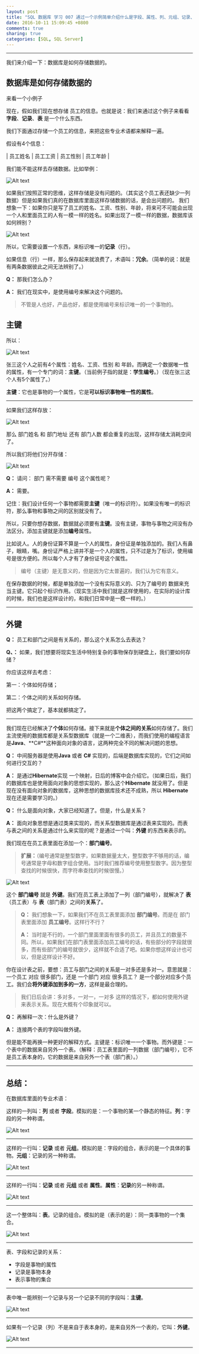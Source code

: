 ```yaml
---
layout: post
title: "SQL 数据库 学习 007 通过一个示例简单介绍什么是字段、属性、列、元组、记录、表、主键、外键"
date: 2016-10-11 15:09:45 +0800
comments: true
sharing: true
categories: [SQL, SQL Server]
---
```




---

我们来介绍一下：数据库是如何存储数据的。

## 数据库是如何存储数据的

来看一个小例子


现在，假如我们现在想存储 员工的信息。也就是说：我们来通过这个例子来看看 **字段**、**记录**、**表** 是一个什么东西。

我们下面通过存储一个员工的信息，来把这些专业术语都来解释一遍。

假设有4个信息：

| 员工姓名      |     员工工资 |   员工性别   | 员工年龄 |




我们能不能这样去存储数据。比如举例：

![Alt text](/images/2016-10-11-SQL-Learning-007-Field-Attributes-Column-Tuple-recording-table-Primary_key-Foreign_key/1474946865354.png)

如果我们按照正常的思维，这样存储是没有问题的。（其实这个员工表还缺少一列数据）但是如果我们真的在数据库里面这样存储数据的话，是会出问题的。
我们想象一下：如果你只是写了员工的姓名、工资、性别、年龄，将来可不可能会出现一个人和里面员工的人有一模一样的姓名。如果出现了一模一样的数据，数据库该如何辨别？

![Alt text](/images/2016-10-11-SQL-Learning-007-Field-Attributes-Column-Tuple-recording-table-Primary_key-Foreign_key/1474947092362.png)

所以，它需要设置一个东西，来标识唯一的**记录**（行）。

如果信息（行）一样，那么保存起来就浪费了，术语叫：**冗余**。（简单的说：就是有两条数据彼此之间无法辨别了。）

**Q：** 那我们怎么办？

**A：** 我们在现实中，是使用编号来解决这个问题的。

> 不管是人也好，产品也好，都是使用编号来标识唯一的一个事物的。

## 主键

所以：

![Alt text](/images/2016-10-11-SQL-Learning-007-Field-Attributes-Column-Tuple-recording-table-Primary_key-Foreign_key/1474947488293.png)

张三这个人之前有4个属性：姓名、工资、性别 和 年龄。而确定一个数据唯一性的属性，有一个专门的词：**主键**。（当前例子指的就是：**学生编号**。）（现在张三这个人有5个属性了。）

**主键**：它也是事物的一个属性，它是**可以标识事物唯一性的属性**。


---

如果我们这样存放：

![Alt text](/images/2016-10-11-SQL-Learning-007-Field-Attributes-Column-Tuple-recording-table-Primary_key-Foreign_key/1474969612804.png)

那么 部门姓名 和 部门地址 还有 部门人数 都会重复的出现，这样存储太消耗空间了。

所以我们将他们分开存储：

![Alt text](/images/2016-10-11-SQL-Learning-007-Field-Attributes-Column-Tuple-recording-table-Primary_key-Foreign_key/1474969757254.png)


**Q：** 请问： 部门 需不需要 编号 这个属性呢？

**A：** 需要。

记住：我们设计任何一个事物都需要**主键**（唯一的标识符）。如果没有唯一的标识符，那么事物和事物之间的区别就没有了。

所以，只要你想存数据，数据就必须要有**主键**。没有主键，事物与事物之间没有办法区分。添加主键就是添加**编号**属性。

比如说人。人的身份证算不算是一个人的属性，身份证是单独添加的。我们人有鼻子，眼睛，嘴。身份证严格上讲并不是一个人的属性，只不过是为了标识，使用编号是很方便的。所以每个人才有了身份证号这个属性。

> 编号（主键）是无意义的，但是因为它太普遍的，我们认为它有意义。

在保存数据的时候，都是单独添加一个没有实际意义的、只为了编号的 数据来充当主键。它只起个标识作用。（现实生活中我们就是这样使用的，在实际的设计库的时候，我们也是这样设计的，和我们日常中是一模一样的。）

---

## 外键

**Q：** 员工和部门之间是有关系的，那么这个关系怎么去表达？

**Q、：** 如果，我们想要将现实生活中特别复杂的事物保存到硬盘上，我们要如何存储？

你应该这样去考虑：

第一：个体如何存储；

第二：个体之间的关系如何存储。

把这两个搞定了，基本就都搞定了。

---

我们现在已经解决了**个体**如何存储。接下来就是**个体之间的关系**如何存储了。我们主流使用的数据库都是关系型数据库（就是一个二维表），而我们使用的编程语言是**Java**、**C#**这种面向对象的语言，这两种完全不同的解决问题的思想。

**Q：** 中间服务器是使用**Java** 或者 **C#** 实现的，后端是数据库实现的，它们之间如何进行交互的？

**A：** 是通过**Hibernate**实现 一个映射，日后的博客中会介绍它。（如果日后，我们的数据库也是使用面向对象的思想实现的，那么这个**Hibernate** 就没用了。但是现在没有面向对象的数据库，这种思想的数据库技术还不成熟，所以 **Hibernate**现在还是需要学习的。）

**Q：** 什么是面向对象，大家已经知道了。但是，什么是关系？

**A：** 面向对象思想是通过类来实现的，而关系型数据库是通过表来实现的。而表与表之间的关系是通过什么来实现的呢？是通过一个叫：**外键** 的东西来表示的。

我们现在在员工表里面在添加一个：**部门编号**。

> **扩展：**（编号通常是整型数字，如果数据量太大，整型数字不够用的话，编号通常是字母和数字组合使用。当时我们推荐编号使用整型数字。因为整型查找的时候很快，而字符串查找的时候很慢。）

![Alt text](/images/2016-10-11-SQL-Learning-007-Field-Attributes-Column-Tuple-recording-table-Primary_key-Foreign_key/1474974928303.png)


这个 **部门编号** 就是 **外键**。我们在员工表上添加了一列（部门编号），就解决了 **表**（员工表）与 **表**（部门表）之间的**关系**了。

> **Q：** 我们想象一下，如果我们不在员工表里面添加 **部门编号**。而是在 部门表里面添加 **员工编号**。这样行不行？
> 
> **A：** 当时是不行的，一个部门里面里面有很多的员工，并且员工的数量不同。所以，如果我们在部门表里面添加员工编号的话，有些部分的字段就很多，而有些部门的编号就很少，这样就不合适了吧。如果你想这样设计也可以，但是这样设计不好。

你在设计表之前，要想：员工与部门之间的关系是一对多还是多对一。意思就是：一个员工 对应 很多部门，还是 一个部门 对应 很多员工？
是一个部分对应多个员工。我们会**将外键添加到多的一方**，这样是最合理的。

> 我们日后会讲：多对多，一对一，一对多 这样的情况下，都如何使用外键来表示关系。现在大概有个印象就可以。

**Q：** 再解释一次：什么是外键？

**A：** 连接两个表的字段叫做外键。

但是能不能再换一种更好的解释方式。主键是：标识唯一一个事物。而外键是：一个表中的数据来自另外一个表。（解释：员工表里面的一列数据（部门编号），它不是员工表本身的，它的数据是来自另外一个表（部门表）。）

---

## **总结：**

在数据库里面的专业术语：

这样的一列叫：**列** 或者 **字段**。模拟的是：一个事物的某一个静态的特征。**列**：字段的另一种称谓。

![Alt text](/images/2016-10-11-SQL-Learning-007-Field-Attributes-Column-Tuple-recording-table-Primary_key-Foreign_key/1474975819543.png)


---

这样的一行叫：**记录** 或者 **元组**。模拟的是：字段的组合，表示的是一个具体的事物。**元组**：记录的另一种称谓。


![Alt text](/images/2016-10-11-SQL-Learning-007-Field-Attributes-Column-Tuple-recording-table-Primary_key-Foreign_key/1474975928980.png)


---

这样的一行叫：**记录** 或者 **元组** 或者 **属性**。**属性**：**记录**的另一种称谓。

![Alt text](/images/2016-10-11-SQL-Learning-007-Field-Attributes-Column-Tuple-recording-table-Primary_key-Foreign_key/1474975996931.png)

---

这一个整体叫：**表**。记录的组合。模拟的是（表示的是）：同一类事物的一个集合。

![Alt text](/images/2016-10-11-SQL-Learning-007-Field-Attributes-Column-Tuple-recording-table-Primary_key-Foreign_key/1474976030725.png)


---


表、字段和记录的关系：

* 字段是事物的属性
* 记录是事物本身
* 表示事物的集合


---

表中唯一能辨别一个记录与另一个记录不同的字段叫：**主键**。

![Alt text](/images/2016-10-11-SQL-Learning-007-Field-Attributes-Column-Tuple-recording-table-Primary_key-Foreign_key/1474976130605.png)

---

如果有一个记录（列）不是来自于表本身的，是来自另外一个表的，它叫：**外键**。

![Alt text](/images/2016-10-11-SQL-Learning-007-Field-Attributes-Column-Tuple-recording-table-Primary_key-Foreign_key/1474976186110.png)

---



